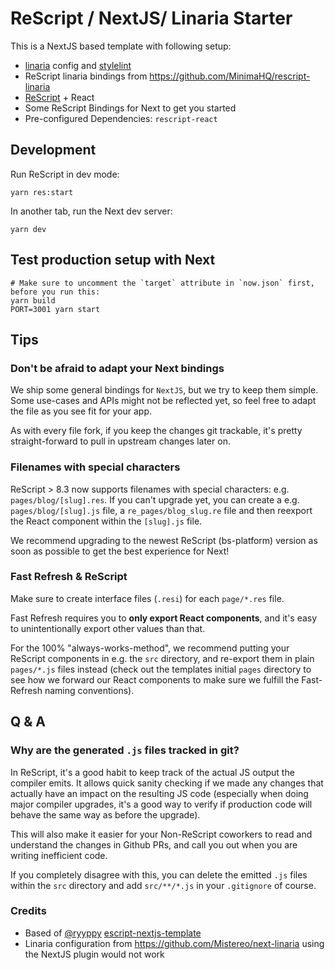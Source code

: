 # ReScript / NextJS/ Linaria Starter

This is a NextJS based template with following setup:

- [linaria](https://linaria.dev/) config and [stylelint](https://stylelint.io/)
- ReScript linaria bindings from https://github.com/MinimaHQ/rescript-linaria
- [ReScript](https://rescript-lang.org) + React
- Some ReScript Bindings for Next to get you started
- Pre-configured Dependencies: `rescript-react`

## Development

Run ReScript in dev mode:

```
yarn res:start
```

In another tab, run the Next dev server:

```
yarn dev
```

## Test production setup with Next

```
# Make sure to uncomment the `target` attribute in `now.json` first, before you run this:
yarn build
PORT=3001 yarn start
```

## Tips

### Don't be afraid to adapt your Next bindings

We ship some general bindings for `NextJS`, but we try to keep them simple. Some use-cases and APIs might not be reflected yet, so feel free to adapt the file as you see fit for your app.

As with every file fork, if you keep the changes git trackable, it's pretty straight-forward to pull in upstream changes later on.

### Filenames with special characters

ReScript > 8.3 now supports filenames with special characters: e.g. `pages/blog/[slug].res`.
If you can't upgrade yet, you can create a e.g. `pages/blog/[slug].js` file, a `re_pages/blog_slug.re` file and then reexport the React component within the `[slug].js` file.

We recommend upgrading to the newest ReScript (bs-platform) version as soon as possible to get the best experience for Next!

### Fast Refresh & ReScript

Make sure to create interface files (`.resi`) for each `page/*.res` file.

Fast Refresh requires you to **only export React components**, and it's easy to unintentionally export other values than that.

For the 100% "always-works-method", we recommend putting your ReScript components in e.g. the `src` directory, and re-export them in plain `pages/*.js` files instead (check out the templates initial `pages` directory to see how we forward our React components to make sure we fulfill the Fast-Refresh naming conventions).

## Q & A

### Why are the generated `.js` files tracked in git?

In ReScript, it's a good habit to keep track of the actual JS output the compiler emits. It allows quick sanity checking if we made any changes that actually have an impact on the resulting JS code (especially when doing major compiler upgrades, it's a good way to verify if production code will behave the same way as before the upgrade).

This will also make it easier for your Non-ReScript coworkers to read and understand the changes in Github PRs, and call you out when you are writing inefficient code.

If you completely disagree with this, you can delete the emitted `.js` files within the `src` directory and add `src/**/*.js` in your `.gitignore` of course.

### Credits

 - Based of [@ryyppy](https://github.com/ryyppy) [escript-nextjs-template](https://github.com/ryyppy/rescript-nextjs-template/)
 - Linaria configuration from https://github.com/Mistereo/next-linaria using the NextJS plugin would not work